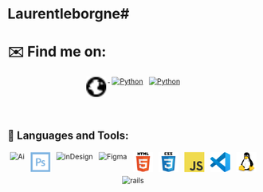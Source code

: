 # Laurentleborgne#

# ✉️ Find me on:


<p align="center">
 <a href="[https://charalambosioannou.github.io/](https://github.com/Laurent-LLB)" target="_blank" rel="noopener noreferrer"> <img src="https://raw.githubusercontent.com/iconic/open-iconic/master/svg/globe.svg" alt="Python" height="40" style="vertical-align:top; margin:4px"> </a>
 <a href="www.linkedin.com/in/laurent-le-borgne-387964282" target="_blank" rel="noopener noreferrer"> <img src="https://cdn.jsdelivr.net/npm/simple-icons@v3/icons/linkedin.svg" alt="Python" height="40" style="vertical-align:top; margin:4px"></a>
 <a href="mailto:llb.leborgne@gmail.com"> <img src="https://cdn.jsdelivr.net/npm/simple-icons@v3/icons/gmail.svg" alt="Python" height="40" style="vertical-align:top; margin:4px"></a>
</p>

<br />

## 🧰 Languages and Tools:
<p align="center">
<img src="https://camo.githubusercontent.com/9e245893108b5ca27e7ac3d4a802d513f657b32aa7b5765bd92df7fb55d0ed54/68747470733a2f2f7777772e766563746f726c6f676f2e7a6f6e652f6c6f676f732f61646f62655f696c6c7573747261746f722f61646f62655f696c6c7573747261746f722d69636f6e2e737667" alt="Ai" height="40" style="vertical-align:top; margin:4px">
<img src="	https://raw.githubusercontent.com/devicons/devicon/master/icons/photoshop/photoshop-line.svg" alt="Photoshop" height="40" style="vertical-align:top; margin:4px">
<img src="	https://camo.githubusercontent.com/c205ecbe1250017…76f2e636f6d2f6c6f676f732f61646f62652d78642e737667" alt="inDesign" height="40" style="vertical-align:top; margin:4px">
<img src="https://camo.githubusercontent.com/ed93c2b000a76ce…f676f732f6669676d612f6669676d612d69636f6e2e737667" alt="Figma" height="40" style="vertical-align:top; margin:4px">
<img src="https://raw.githubusercontent.com/devicons/devicon/master/icons/html5/html5-original-wordmark.svg" alt="html5" height="40" style="vertical-align:top; margin:4px">
<img src="https://raw.githubusercontent.com/devicons/devicon/master/icons/css3/css3-original-wordmark.svg" alt="css3" height="40" style="vertical-align:top; margin:4px">
<img src="https://raw.githubusercontent.com/github/explore/80688e429a7d4ef2fca1e82350fe8e3517d3494d/topics/javascript/javascript.png" alt="Javascript" height="40" style="vertical-align:top; margin:4px">
<img src="https://raw.githubusercontent.com/github/explore/80688e429a7d4ef2fca1e82350fe8e3517d3494d/topics/visual-studio-code/visual-studio-code.png" alt="VS Code" height="40" style="vertical-align:top; margin:4px">
<img src="	https://raw.githubusercontent.com/devicons/devicon/master/icons/linux/linux-original.svg" alt="linux" height="40" style="vertical-align:top; margin:4px">
<img src="https://raw.githubusercontent.com/devicons/devicon/master/icons/css3/css3-original-wordmark.svg](https://raw.githubusercontent.com/devicons/devicon/master/icons/rails/rails-original-wordmark.svg" alt="rails" height="40" style="vertical-align:top; margin:4px">
</p>
